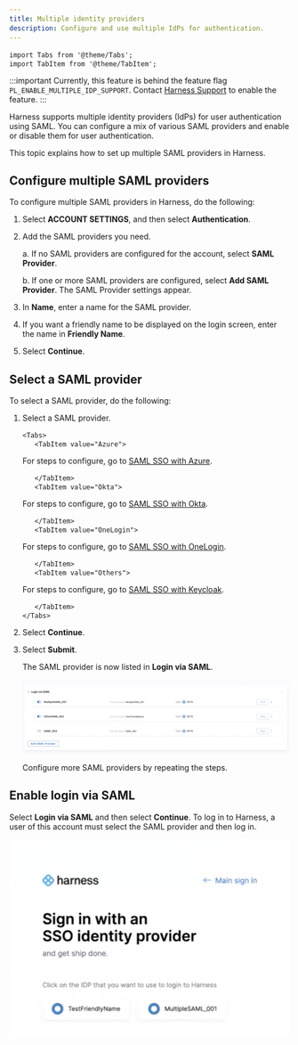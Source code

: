 ```yaml
---
title: Multiple identity providers
description: Configure and use multiple IdPs for authentication.
---
```

```mdx-code-block
import Tabs from '@theme/Tabs';
import TabItem from '@theme/TabItem';
```

:::important
Currently, this feature is behind the feature flag `PL_ENABLE_MULTIPLE_IDP_SUPPORT`. Contact [Harness Support](mailto:support@harness.io) to enable the feature.
:::

Harness supports multiple identity providers (IdPs) for user authentication using SAML.
You can configure a mix of various SAML providers and enable or disable them for user authentication.

This topic explains how to set up multiple SAML providers in Harness.

## Configure multiple SAML providers

To configure multiple SAML providers in Harness, do the following:

1. Select **ACCOUNT SETTINGS**, and then select **Authentication**.
2. Add the SAML providers you need.

    a. If no SAML providers are configured for the account, select **SAML Provider**. 
    
    b. If one or more SAML providers are configured, select **Add SAML Provider**.
   The SAML Provider settings appear.
3. In **Name**, enter a name for the SAML provider.
4. If you want a friendly name to be displayed on the login screen, enter the name in **Friendly Name**.
5. Select **Continue**.

## Select a SAML provider

To select a SAML provider, do the following:

1. Select a SAML provider.
   
   ```mdx-code-block
   <Tabs>
      <TabItem value="Azure">
   ```

   For steps to configure, go to [SAML SSO with Azure](/docs/platform/Authentication/single-sign-on-saml#saml-sso-with-azure).

   ```mdx-code-block
      </TabItem>
      <TabItem value="Okta">
   ```   

   For steps to configure, go to [SAML SSO with Okta](/docs/platform/Authentication/single-sign-on-saml#saml-sso-with-okta).

   ```mdx-code-block
      </TabItem>
      <TabItem value="OneLogin">
   ```

   For steps to configure, go to [SAML SSO with OneLogin](/docs/platform/Authentication/single-sign-on-saml#saml-sso-with-onelogin).

   ```mdx-code-block
      </TabItem>
      <TabItem value="Others">
   ``` 

   For steps to configure, go to [SAML SSO with Keycloak](/docs/platform/Authentication/single-sign-on-saml#saml-sso-with-keycloak).

   ```mdx-code-block
      </TabItem>
   </Tabs>
   ```

2. Select **Continue**.
3. Select **Submit**.

   The SAML provider is now listed in **Login via SAML**.

   ![](./static/multiple-idp-list-saml.png)

   Configure more SAML providers by repeating the steps.

## Enable login via SAML

   Select **Login via SAML** and then select **Continue**.
   To log in to Harness, a user of this account must select the SAML provider and then log in.

   ![](./static/multiple-idp-login.png)

